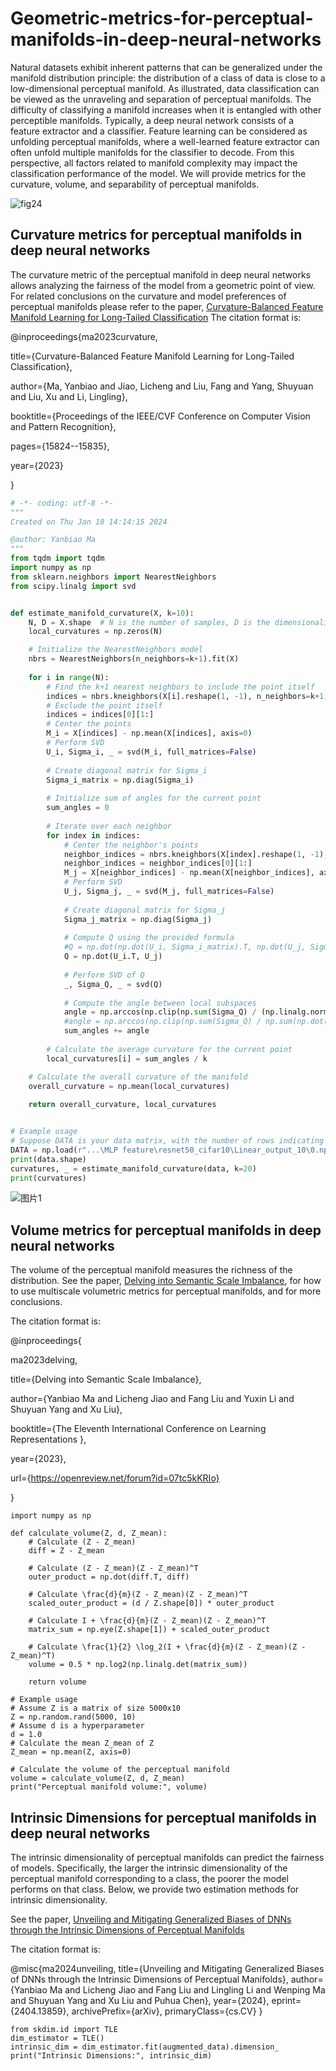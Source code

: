 # Geometric-metrics-for-perceptual-manifolds-in-deep-neural-networks
Natural datasets exhibit inherent patterns that can be generalized under the manifold distribution principle: the distribution of a class of data is close to a low-dimensional perceptual manifold. As illustrated, data classification can be viewed as the unraveling and separation of perceptual manifolds. The difficulty of classifying a manifold increases when it is entangled with other perceptible manifolds. Typically, a deep neural network consists of a feature extractor and a classifier. Feature learning can be considered as unfolding perceptual manifolds, where a well-learned feature extractor can often unfold multiple manifolds for the classifier to decode. From this perspective, all factors related to manifold complexity may impact the classification performance of the model. We will provide metrics for the curvature, volume, and separability of perceptual manifolds.

![fig24](https://github.com/mayanbiao1234/Geometric-metrics-for-perceptual-manifolds-in-deep-neural-networks/assets/31196857/5b5d4ee3-cab2-4078-a7eb-09d52648121b)

## Curvature metrics for perceptual manifolds in deep neural networks
The curvature metric of the perceptual manifold in deep neural networks allows analyzing the fairness of the model from a geometric point of view.
For related conclusions on the curvature and model preferences of perceptual manifolds please refer to the paper, [Curvature-Balanced Feature Manifold Learning for Long-Tailed Classification](https://arxiv.org/abs/2303.12307)
The citation format is: 

@inproceedings{ma2023curvature,

  title={Curvature-Balanced Feature Manifold Learning for Long-Tailed Classification},
  
  author={Ma, Yanbiao and Jiao, Licheng and Liu, Fang and Yang, Shuyuan and Liu, Xu and Li, Lingling},
  
  booktitle={Proceedings of the IEEE/CVF Conference on Computer Vision and Pattern Recognition},
  
  pages={15824--15835},
  
  year={2023}
  
}

```python
# -*- coding: utf-8 -*-
"""
Created on Thu Jan 18 14:14:15 2024

@author: Yanbiao Ma
"""
from tqdm import tqdm
import numpy as np
from sklearn.neighbors import NearestNeighbors
from scipy.linalg import svd


def estimate_manifold_curvature(X, k=10):
    N, D = X.shape  # N is the number of samples, D is the dimensionality
    local_curvatures = np.zeros(N)

    # Initialize the NearestNeighbors model
    nbrs = NearestNeighbors(n_neighbors=k+1).fit(X)
    
    for i in range(N):
        # Find the k+1 nearest neighbors to include the point itself
        indices = nbrs.kneighbors(X[i].reshape(1, -1), n_neighbors=k+1, return_distance=False)
        # Exclude the point itself
        indices = indices[0][1:]
        # Center the points
        M_i = X[indices] - np.mean(X[indices], axis=0)
        # Perform SVD
        U_i, Sigma_i, _ = svd(M_i, full_matrices=False)
        
        # Create diagonal matrix for Sigma_i
        Sigma_i_matrix = np.diag(Sigma_i)
        
        # Initialize sum of angles for the current point
        sum_angles = 0
        
        # Iterate over each neighbor
        for index in indices:
            # Center the neighbor's points
            neighbor_indices = nbrs.kneighbors(X[index].reshape(1, -1), n_neighbors=k+1, return_distance=False)
            neighbor_indices = neighbor_indices[0][1:]
            M_j = X[neighbor_indices] - np.mean(X[neighbor_indices], axis=0)
            # Perform SVD
            U_j, Sigma_j, _ = svd(M_j, full_matrices=False)
            
            # Create diagonal matrix for Sigma_j
            Sigma_j_matrix = np.diag(Sigma_j)
            
            # Compute Q using the provided formula
            #Q = np.dot(np.dot(U_i, Sigma_i_matrix).T, np.dot(U_j, Sigma_j_matrix))
            Q = np.dot(U_i.T, U_j)
            
            # Perform SVD of Q
            _, Sigma_Q, _ = svd(Q)
            
            # Compute the angle between local subspaces
            angle = np.arccos(np.clip(np.sum(Sigma_Q) / (np.linalg.norm(Sigma_i) * np.linalg.norm(Sigma_j)), -1.0, 1.0))
            #angle = np.arccos(np.clip(np.sum(Sigma_Q) / np.sum(np.dot(Sigma_i_matrix.T, Sigma_j_matrix)), -1.0, 1.0))
            sum_angles += angle
        
        # Calculate the average curvature for the current point
        local_curvatures[i] = sum_angles / k

    # Calculate the overall curvature of the manifold
    overall_curvature = np.mean(local_curvatures)
    
    return overall_curvature, local_curvatures


# Example usage
# Suppose DATA is your data matrix, with the number of rows indicating the number of samples and the number of columns indicating the sample dimensions.
DATA = np.load(r"...\MLP feature\resnet50_cifar10\Linear_output_10\0.npy")
print(data.shape)
curvatures, _ = estimate_manifold_curvature(data, k=20)
print(curvatures)
```

![图片1](https://github.com/mayanbiao1234/Geometric-metrics-for-perceptual-manifolds/assets/31196857/d5f4a764-1ac6-4e30-bf21-294319bcc7c5)


## Volume metrics for perceptual manifolds in deep neural networks
The volume of the perceptual manifold measures the richness of the distribution. See the paper, [Delving into Semantic Scale Imbalance](https://openreview.net/pdf?id=07tc5kKRIo), for how to use multiscale volumetric metrics for perceptual manifolds, and for more conclusions.

The citation format is: 

@inproceedings{

ma2023delving,

title={Delving into Semantic Scale Imbalance},

author={Yanbiao Ma and Licheng Jiao and Fang Liu and Yuxin Li and Shuyuan Yang and Xu Liu},

booktitle={The Eleventh International Conference on Learning Representations },

year={2023},

url={https://openreview.net/forum?id=07tc5kKRIo}

}

```
import numpy as np

def calculate_volume(Z, d, Z_mean):
    # Calculate (Z - Z_mean)
    diff = Z - Z_mean

    # Calculate (Z - Z_mean)(Z - Z_mean)^T
    outer_product = np.dot(diff.T, diff)

    # Calculate \frac{d}{m}(Z - Z_mean)(Z - Z_mean)^T
    scaled_outer_product = (d / Z.shape[0]) * outer_product

    # Calculate I + \frac{d}{m}(Z - Z_mean)(Z - Z_mean)^T
    matrix_sum = np.eye(Z.shape[1]) + scaled_outer_product

    # Calculate \frac{1}{2} \log_2(I + \frac{d}{m}(Z - Z_mean)(Z - Z_mean)^T)
    volume = 0.5 * np.log2(np.linalg.det(matrix_sum))

    return volume

# Example usage
# Assume Z is a matrix of size 5000x10
Z = np.random.rand(5000, 10)
# Assume d is a hyperparameter
d = 1.0
# Calculate the mean Z_mean of Z
Z_mean = np.mean(Z, axis=0)

# Calculate the volume of the perceptual manifold
volume = calculate_volume(Z, d, Z_mean)
print("Perceptual manifold volume:", volume)
```


## Intrinsic Dimensions for perceptual manifolds in deep neural networks
The intrinsic dimensionality of perceptual manifolds can predict the fairness of models. Specifically, the larger the intrinsic dimensionality of the perceptual manifold corresponding to a class, the poorer the model performs on that class. Below, we provide two estimation methods for intrinsic dimensionality.

See the paper, [Unveiling and Mitigating Generalized Biases of DNNs through the Intrinsic Dimensions of Perceptual Manifolds](https://arxiv.org/abs/2404.13859)

The citation format is: 

@misc{ma2024unveiling,
      title={Unveiling and Mitigating Generalized Biases of DNNs through the Intrinsic Dimensions of Perceptual Manifolds}, 
      author={Yanbiao Ma and Licheng Jiao and Fang Liu and Lingling Li and Wenping Ma and Shuyuan Yang and Xu Liu and Puhua Chen},
      year={2024},
      eprint={2404.13859},
      archivePrefix={arXiv},
      primaryClass={cs.CV}
}

```
from skdim.id import TLE
dim_estimator = TLE()
intrinsic_dim = dim_estimator.fit(augmented_data).dimension_
print("Intrinsic Dimensions:", intrinsic_dim)
```

